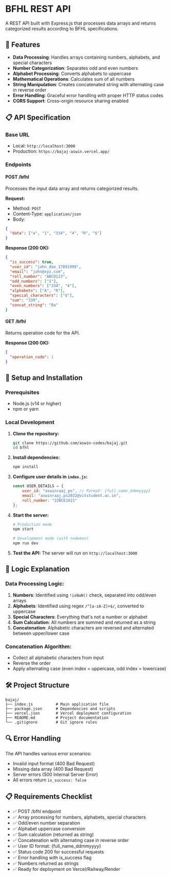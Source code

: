 # BFHL REST API

A REST API built with Express.js that processes data arrays and returns categorized results according to BFHL specifications.

## 🚀 Features

- **Data Processing**: Handles arrays containing numbers, alphabets, and special characters
- **Number Categorization**: Separates odd and even numbers
- **Alphabet Processing**: Converts alphabets to uppercase
- **Mathematical Operations**: Calculates sum of all numbers
- **String Manipulation**: Creates concatenated string with alternating case in reverse order
- **Error Handling**: Graceful error handling with proper HTTP status codes
- **CORS Support**: Cross-origin resource sharing enabled

## 📋 API Specification

### Base URL
- Local: `http://localhost:3000`
- Production: `https://bajaj-aswin.vercel.app/`

### Endpoints

#### POST /bfhl
Processes the input data array and returns categorized results.

**Request:**
- Method: `POST`
- Content-Type: `application/json`
- Body:
```json
{
  "data": ["a", "1", "334", "4", "R", "$"]
}
```

**Response (200 OK):**
```json
{
  "is_success": true,
  "user_id": "john_doe_17091999",
  "email": "john@xyz.com",
  "roll_number": "ABCD123",
  "odd_numbers": ["1"],
  "even_numbers": ["334", "4"],
  "alphabets": ["A", "R"],
  "special_characters": ["$"],
  "sum": "339",
  "concat_string": "Ra"
}
```

#### GET /bfhl
Returns operation code for the API.

**Response (200 OK):**
```json
{
  "operation_code": 1
}
```

## 🔧 Setup and Installation

### Prerequisites
- Node.js (v14 or higher)
- npm or yarn

### Local Development

1. **Clone the repository:**
   ```bash
   git clone https://github.com/aswin-codes/bajaj.git
   cd bfhl
   ```

2. **Install dependencies:**
   ```bash
   npm install
   ```

3. **Configure user details in `index.js`:**
   ```javascript
   const USER_DETAILS = {
       user_id: "aswinraaj_ps", // Format: {full_name_ddmmyyyy}
       email: "aswinraaj.ps2022@vitstudent.ac.in",
       roll_number: "22BCE1621"
   };
   ```

4. **Start the server:**
   ```bash
   # Production mode
   npm start
   
   # Development mode (with nodemon)
   npm run dev
   ```

5. **Test the API:**
   The server will run on `http://localhost:3000`



## 📝 Logic Explanation

### Data Processing Logic:
1. **Numbers**: Identified using `!isNaN()` check, separated into odd/even arrays
2. **Alphabets**: Identified using regex `/^[a-zA-Z]+$/`, converted to uppercase
3. **Special Characters**: Everything that's not a number or alphabet
4. **Sum Calculation**: All numbers are summed and returned as a string
5. **Concatenation**: Alphabetic characters are reversed and alternated between upper/lower case

### Concatenation Algorithm:
- Collect all alphabetic characters from input
- Reverse the order
- Apply alternating case (even index = uppercase, odd index = lowercase)

## 🛠️ Project Structure

```
bajaj/
├── index.js          # Main application file
├── package.json      # Dependencies and scripts
├── vercel.json       # Vercel deployment configuration
├── README.md         # Project documentation
└── .gitignore        # Git ignore rules
```

## 🔍 Error Handling

The API handles various error scenarios:
- Invalid input format (400 Bad Request)
- Missing data array (400 Bad Request)
- Server errors (500 Internal Server Error)
- All errors return `is_success: false`

## 📋 Requirements Checklist

- ✅ POST /bfhl endpoint
- ✅ Array processing for numbers, alphabets, special characters
- ✅ Odd/even number separation
- ✅ Alphabet uppercase conversion
- ✅ Sum calculation (returned as string)
- ✅ Concatenation with alternating case in reverse order
- ✅ User ID format: {full_name_ddmmyyyy}
- ✅ Status code 200 for successful requests
- ✅ Error handling with is_success flag
- ✅ Numbers returned as strings
- ✅ Ready for deployment on Vercel/Railway/Render

